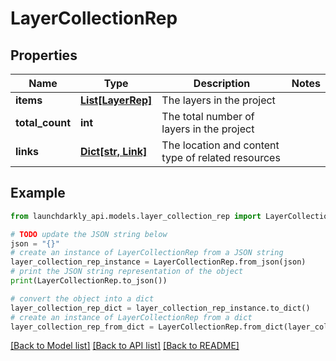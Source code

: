 # LayerCollectionRep


## Properties

Name | Type | Description | Notes
------------ | ------------- | ------------- | -------------
**items** | [**List[LayerRep]**](LayerRep.md) | The layers in the project | 
**total_count** | **int** | The total number of layers in the project | 
**links** | [**Dict[str, Link]**](Link.md) | The location and content type of related resources | 

## Example

```python
from launchdarkly_api.models.layer_collection_rep import LayerCollectionRep

# TODO update the JSON string below
json = "{}"
# create an instance of LayerCollectionRep from a JSON string
layer_collection_rep_instance = LayerCollectionRep.from_json(json)
# print the JSON string representation of the object
print(LayerCollectionRep.to_json())

# convert the object into a dict
layer_collection_rep_dict = layer_collection_rep_instance.to_dict()
# create an instance of LayerCollectionRep from a dict
layer_collection_rep_from_dict = LayerCollectionRep.from_dict(layer_collection_rep_dict)
```
[[Back to Model list]](../README.md#documentation-for-models) [[Back to API list]](../README.md#documentation-for-api-endpoints) [[Back to README]](../README.md)


